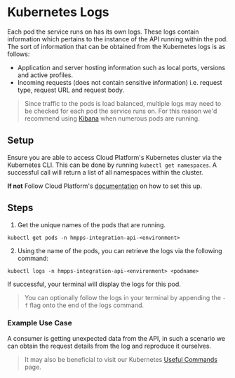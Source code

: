 # Kubernetes Logs
Each pod the service runs on has its own logs. These logs contain information which pertains to the instance of the API
running within the pod. The sort of information that can be obtained from the Kubernetes logs is as follows:
- Application and server hosting information such as local ports, versions and active profiles.
- Incoming requests (does not contain sensitive information) i.e. request type, request URL and request body.

> Since traffic to the pods is load balanced, multiple logs may need to be checked for each pod the service runs on. For
> this reason we'd recommend using [Kibana](kibana.md) when numerous pods are running.

## Setup
Ensure you are able to access Cloud Platform's Kubernetes cluster via the Kubernetes CLI. This can be done by running
`kubectl get namespaces`. A successful call will return a list of all namespaces within the cluster.

**If not** Follow Cloud Platform's [documentation](https://user-guide.cloud-platform.service.justice.gov.uk/documentation/getting-started/kubectl-config.html) on how to set this up.

## Steps
1. Get the unique names of the pods that are running.
```
kubectl get pods -n hmpps-integration-api-<environment>
```
2. Using the name of the pods, you can retrieve the logs via the following command:
```
kubectl logs -n hmpps-integration-api-<environment> <podname>
```
If successful, your terminal will display the logs for this pod.
> You can optionally follow the logs in your terminal by appending the `-f` flag onto the end of the logs command.

### Example Use Case
A consumer is getting unexpected data from the API, in such a scenario we can obtain the request details from the log and
reproduce it ourselves.

> It may also be beneficial to visit our Kubernetes [Useful Commands](https://github.com/ministryofjustice/hmpps-integration-api/blob/main/docs/useful-commands.md#kubectl) page.